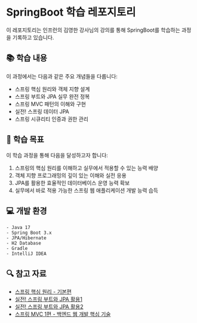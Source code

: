 # SpringBoot 학습 레포지토리

이 레포지토리는 인프런의 김영한 강사님의 강의를 통해 SpringBoot를 학습하는 과정을 기록하고 있습니다.

## 📚 학습 내용

이 과정에서는 다음과 같은 주요 개념들을 다룹니다:

- 스프링 핵심 원리와 객체 지향 설계
- 스프링 부트와 JPA 실무 완전 정복
- 스프링 MVC 패턴의 이해와 구현
- 실전! 스프링 데이터 JPA
- 스프링 시큐리티 인증과 권한 관리

## 🎯 학습 목표

이 학습 과정을 통해 다음을 달성하고자 합니다:

1. 스프링의 핵심 원리를 이해하고 실무에서 적용할 수 있는 능력 배양
2. 객체 지향 프로그래밍의 깊이 있는 이해와 실전 응용
3. JPA를 활용한 효율적인 데이터베이스 운영 능력 확보
4. 실무에서 바로 적용 가능한 스프링 웹 애플리케이션 개발 능력 습득

## 💻 개발 환경

```
- Java 17
- Spring Boot 3.x
- JPA/Hibernate
- H2 Database
- Gradle
- IntelliJ IDEA
```

## 🔍 참고 자료

- [스프링 핵심 원리 - 기본편](https://www.inflearn.com/course/스프링-핵심-원리-기본편)
- [실전! 스프링 부트와 JPA 활용1](https://www.inflearn.com/course/스프링부트-JPA-활용-1)
- [실전! 스프링 부트와 JPA 활용2](https://www.inflearn.com/course/스프링부트-JPA-활용-2)
- [스프링 MVC 1편 - 백엔드 웹 개발 핵심 기술](https://www.inflearn.com/course/스프링-mvc-1)
